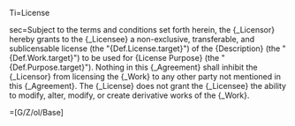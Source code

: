 Ti=License

sec=Subject to the terms and conditions set forth herein, the {_Licensor} hereby grants to the {_Licensee} a non-exclusive, transferable, and sublicensable license (the "{Def.License.target}") of the {Description} (the "{Def.Work.target}") to be used for {License Purpose} (the "{Def.Purpose.target}"). Nothing in this {_Agreement} shall inhibit the {_Licensor} from licensing the {_Work} to any other party not mentioned in this {_Agreement}. The {_License} does not grant the {_Licensee} the ability to modify, alter, modify, or create derivative works of the {_Work}.

=[G/Z/ol/Base]